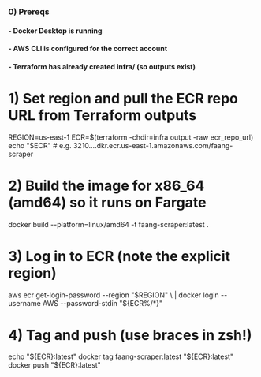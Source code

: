 ### 0) Prereqs
#### - Docker Desktop is running
#### - AWS CLI is configured for the correct account
#### - Terraform has already created infra/ (so outputs exist)

# 1) Set region and pull the ECR repo URL from Terraform outputs
REGION=us-east-1
ECR=$(terraform -chdir=infra output -raw ecr_repo_url)
echo "$ECR"   # e.g. 3210....dkr.ecr.us-east-1.amazonaws.com/faang-scraper

# 2) Build the image for x86_64 (amd64) so it runs on Fargate
docker build --platform=linux/amd64 -t faang-scraper:latest .

# 3) Log in to ECR (note the explicit region)
aws ecr get-login-password --region "$REGION" \
| docker login --username AWS --password-stdin "${ECR%/*}"

# 4) Tag and push (use braces in zsh!)
echo "${ECR}:latest"
docker tag faang-scraper:latest "${ECR}:latest"
docker push "${ECR}:latest"
